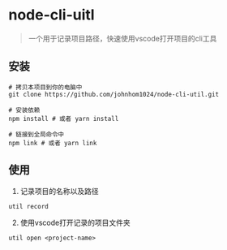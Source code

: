 # node-cli-uitl

> 一个用于记录项目路径，快速使用vscode打开项目的cli工具

## 安装

```
# 拷贝本项目到你的电脑中
git clone https://github.com/johnhom1024/node-cli-util.git

# 安装依赖
npm install # 或者 yarn install

# 链接到全局命令中
npm link # 或者 yarn link
```

## 使用

1. 记录项目的名称以及路径

```
util record
```

2. 使用vscode打开记录的项目文件夹

```
util open <project-name>
```
